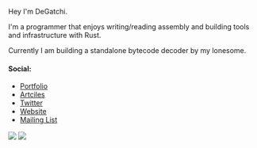 Hey I'm DeGatchi. <br>

I'm a programmer that enjoys writing/reading assembly and building tools and infrastructure with Rust.

Currently I am building a standalone bytecode decoder by my lonesome.

#### Social:
- [Portfolio](https://degatchi.com)
- [Artciles](https://degatchi.com/articles)
- [Twitter](https://twitter.com/C5pider)
- [Website](https://5pider.net)
- [Mailing List](https://mailchi.mp/af592f7038e9/join-degatchis-mailing-list)

<a>
  <img align="center" src="https://github-readme-stats.vercel.app/api?username=DeGatchi&show_icons=true&theme=tokyonight" />
</a>
<a>
  <img align="center" src="https://github-readme-stats.vercel.app/api/top-langs/?username=DeGatchi&layout=compact&show_icons=true&theme=tokyonight" />
</a>
